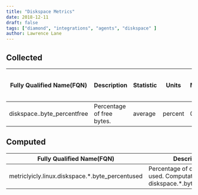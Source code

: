 ```yaml
---
title: "Diskspace Metrics"
date: 2018-12-11
draft: false
tags: ["diamond", "integrations", "agents", "diskspace" ]
author: Lawrence Lane
---
```

## Collected
| Fully Qualified Name(FQN)         | Description               | Statistic | Units   | Min | Max | Sparse Data Strategy (SDS) | BASE | CORR | UTIL |
|-----------------------------------|---------------------------|-----------|---------|-----|-----|----------------------------|------|------|------|
| diskspace.<disk>.byte_percentfree | Percentage of free bytes. | average   | percent | 0   | 100 | none                       | yes  | no   | no   |

## Computed
| Fully Qualified Name(FQN)                       | Description                                                                    | Units   | Min | Max | BASE | CORR | UTIL |
|-------------------------------------------------|--------------------------------------------------------------------------------|---------|-----|-----|------|------|------|
| metriclyicly.linux.diskspace.*.byte_percentused | Percentage of disk space used. Computation: 100 – diskspace.*.byte_percentfree | percent | 0   | 100 | no   | no   | yes  |
